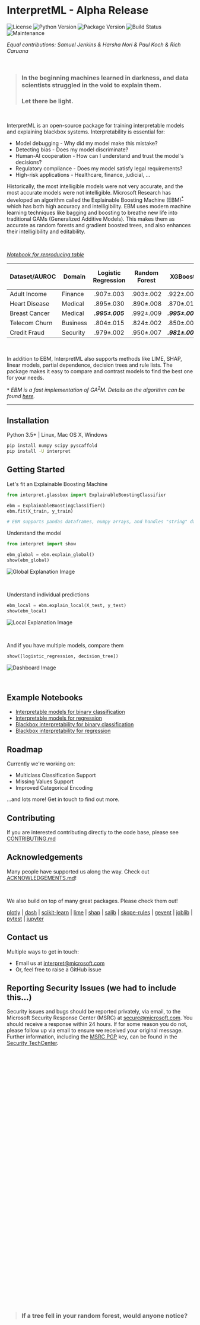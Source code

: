 # InterpretML - Alpha Release

![License](https://img.shields.io/github/license/microsoft/interpret.svg?style=flat-square)
![Python Version](https://img.shields.io/pypi/pyversions/interpret.svg?style=flat-square)
![Package Version](https://img.shields.io/pypi/v/interpret.svg?style=flat-square)
![Build Status](https://img.shields.io/azure-devops/build/ms/interpret/150/master.svg?style=flat-square)
![Maintenance](https://img.shields.io/maintenance/yes/2019.svg?style=flat-square)

*Equal contributions: Samuel Jenkins & Harsha Nori & Paul Koch & Rich Caruana*

<br/>

> ### In the beginning machines learned in darkness, and data scientists struggled in the void to explain them.
>
> ### Let there be light.

<br/>

InterpretML is an open-source package for training interpretable models and explaining blackbox systems. Interpretability is essential for:
- Model debugging - Why did my model make this mistake?
- Detecting bias - Does my model discriminate?
- Human-AI cooperation - How can I understand and trust the model's decisions?
- Regulatory compliance - Does my model satisfy legal requirements?
- High-risk applications - Healthcare, finance, judicial, ...

Historically, the most intelligible models were not very accurate, and the most accurate models were not intelligible. Microsoft Research has developed an algorithm called the Explainable Boosting Machine (EBM)<sup>[*](#ebm-footnote)</sup> which has both high accuracy and intelligibility. EBM uses modern machine learning techniques like bagging and boosting to breathe new life into traditional GAMs (Generalized Additive Models). This makes them as accurate as random forests and gradient boosted trees, and also enhances their intelligibility and editability.

<br/>

[*Notebook for reproducing table*](https://nbviewer.jupyter.org/github/Microsoft/interpret/blob/master/benchmarks/EBM%20Classification%20Comparison.ipynb)

| Dataset/AUROC | Domain  | Logistic Regression | Random Forest | XGBoost        | Explainable Boosting Machine |
|---------------|---------|:-------------------:|:-------------:|:--------------:|:----------------------------:|
| Adult Income  | Finance | .907±.003           | .903±.002     | .922±.002      | **_.928±.002_**              |
| Heart Disease | Medical | .895±.030           | .890±.008     | .870±.014      | **_.916±.010_**              |
| Breast Cancer | Medical | **_.995±.005_**     | .992±.009     | **_.995±.006_**| **_.995±.006_**              |
| Telecom Churn | Business| .804±.015           | .824±.002     | .850±.006      | **_.851±.005_**              |
| Credit Fraud  | Security| .979±.002           | .950±.007     | **_.981±.003_**| .975±.005                    |

<br/>

In addition to EBM, InterpretML also supports methods like LIME, SHAP, linear models, partial dependence, decision trees and rule lists.  The package makes it easy to compare and contrast models to find the best one for your needs.

<a name="ebm-footnote">*</a> *EBM is a fast implementation of GA<sup>2</sup>M. Details on the algorithm can be found [here](https://www.microsoft.com/en-us/research/wp-content/uploads/2017/06/KDD2015FinalDraftIntelligibleModels4HealthCare_igt143e-caruanaA.pdf).*

---

## Installation

Python 3.5+ | Linux, Mac OS X, Windows
```sh
pip install numpy scipy pyscaffold
pip install -U interpret
```

## Getting Started

Let's fit an Explainable Boosting Machine

```python
from interpret.glassbox import ExplainableBoostingClassifier

ebm = ExplainableBoostingClassifier()
ebm.fit(X_train, y_train)

# EBM supports pandas dataframes, numpy arrays, and handles "string" data natively.
```

Understand the model
```python
from interpret import show

ebm_global = ebm.explain_global()
show(ebm_global)
```
![Global Explanation Image](examples/assets/readme_ebm_global_specific.PNG?raw=true)

<br/>

Understand individual predictions
```python
ebm_local = ebm.explain_local(X_test, y_test)
show(ebm_local)
```
![Local Explanation Image](examples/assets/readme_ebm_local_specific.PNG?raw=true)

<br/>

And if you have multiple models, compare them
```python
show([logistic_regression, decision_tree])
```
![Dashboard Image](examples/assets/readme_dashboard.PNG?raw=true)

<br/>

## Example Notebooks

- [Interpretable models for binary classification](https://nbviewer.jupyter.org/github/Microsoft/interpret/blob/master/examples/notebooks/Interpretable%20Classification%20Methods.ipynb)
- [Interpretable models for regression](https://nbviewer.jupyter.org/github/Microsoft/interpret/blob/master/examples/notebooks/Interpretable%20Regression%20Methods.ipynb)
- [Blackbox interpretability for binary classification](https://nbviewer.jupyter.org/github/Microsoft/interpret/blob/master/examples/notebooks/Explaining%20Blackbox%20Classifiers.ipynb)
- [Blackbox interpretability for regression](https://nbviewer.jupyter.org/github/Microsoft/interpret/blob/master/examples/notebooks/Explaining%20Blackbox%20Regressors.ipynb)

## Roadmap

Currently we're working on:
- Multiclass Classification Support
- Missing Values Support
- Improved Categorical Encoding

...and lots more! Get in touch to find out more.

## Contributing

If you are interested contributing directly to the code base, please see [CONTRIBUTING.md](./CONTRIBUTING.md)

## Acknowledgements

Many people have supported us along the way. Check out [ACKNOWLEDGEMENTS.md](./ACKNOWLEDGEMENTS.md)!

<br/>

We also build on top of many great packages. Please check them out!

[plotly](https://github.com/plotly/plotly.py) |
[dash](https://github.com/plotly/dash) | 
[scikit-learn](https://github.com/scikit-learn/scikit-learn) | 
[lime](https://github.com/marcotcr/lime) |
[shap](https://github.com/slundberg/shap) |
[salib](https://github.com/SALib/SALib) |
[skope-rules](https://github.com/scikit-learn-contrib/skope-rules) |
[gevent](https://github.com/gevent/gevent) | 
[joblib](https://github.com/joblib/joblib) |
[pytest](https://github.com/pytest-dev/pytest) | 
[jupyter](https://github.com/jupyter/notebook) 


## Contact us

Multiple ways to get in touch:
- Email us at interpret@microsoft.com
- Or, feel free to raise a GitHub issue


## Reporting Security Issues (we had to include this...)

Security issues and bugs should be reported privately, via email, to the Microsoft Security
Response Center (MSRC) at [secure@microsoft.com](mailto:secure@microsoft.com). You should
receive a response within 24 hours. If for some reason you do not, please follow up via
email to ensure we received your original message. Further information, including the
[MSRC PGP](https://technet.microsoft.com/en-us/security/dn606155) key, can be found in
the [Security TechCenter](https://technet.microsoft.com/en-us/security/default).

<br/>
<br/>
<br/>
<br/>
<br/>

<br/>
<br/>
<br/>
<br/>
<br/>

<br/>
<br/>
<br/>
<br/>
<br/>

<br/>
<br/>
<br/>
<br/>
<br/>

<br/>
<br/>
<br/>
<br/>
<br/>

<br/>
<br/>
<br/>
<br/>
<br/>

<br/>
<br/>
<br/>
<br/>
<br/>

<br/>
<br/>
<br/>
<br/>
<br/>


> ### If a tree fell in your random forest, would anyone notice?
